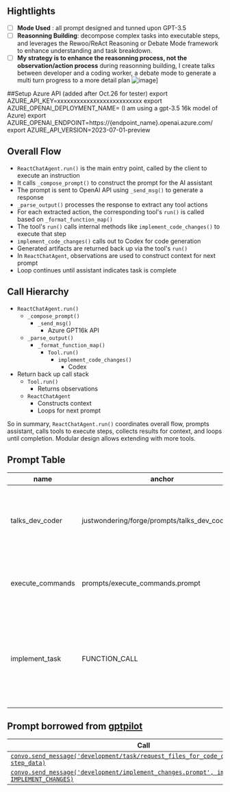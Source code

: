## Hightlights

- [ ]  **Mode Used** : all prompt designed and tunned upon GPT-3.5
- [ ]  **Reasonning Building**: decompose complex tasks into executable steps, and leverages the Rewoo/ReAct Reasoning or Debate Mode framework to enhance understanding and task breakdown.
- [ ] **My strategy is to enhance the reasonning process, not the observation/action process**
during reasonning building, I create talks between developer and a coding worker, a debate mode to generate a multi turn progress to a more detail plan
![image](https://github.com/tbxy09/JustWondering/assets/12082873/4da02a7d-d834-43b1-83c3-46c91818778b)]

##Setup Azure API (added after Oct.26 for tester)
export AZURE_API_KEY=xxxxxxxxxxxxxxxxxxxxxxxxxx
export AZURE_OPENAI_DEPLOYMENT_NAME=   (I am using a gpt-3.5 16k model of Azure)
export AZURE_OPENAI_ENDPOINT=https://{endpoint_name}.openai.azure.com/
export AZURE_API_VERSION=2023-07-01-preview

## Overall Flow

- `ReactChatAgent.run()` is the main entry point, called by the client to execute an instruction
- It calls `_compose_prompt()` to construct the prompt for the AI assistant
- The prompt is sent to OpenAI API using `_send_msg()` to generate a response
- `_parse_output()` processes the response to extract any tool actions
- For each extracted action, the corresponding tool's `run()` is called based on `_format_function_map()`
- The tool's `run()` calls internal methods like `implement_code_changes()` to execute that step
- `implement_code_changes()` calls out to Codex for code generation
- Generated artifacts are returned back up via the tool's `run()`
- In `ReactChatAgent`, observations are used to construct context for next prompt
- Loop continues until assistant indicates task is complete

## Call Hierarchy

- `ReactChatAgent.run()`
    - `_compose_prompt()`
        - `_send_msg()`
            - Azure GPT16k API
    - `_parse_output()`
        - `_format_function_map()`
            - `Tool.run()`
                - `implement_code_changes()`
                    - Codex
- Return back up call stack
    - `Tool.run()`
        - Returns observations
    - `ReactChatAgent`
        - Constructs context
        - Loops for next prompt

So in summary, `ReactChatAgent.run()` coordinates overall flow, prompts assistant, calls tools to execute steps, collects results for context, and loops until completion. Modular design allows extending with more tools.

## Prompt Table
|name | anchor | Description |
| --- | --- | --- |
| talks_dev_coder | justwondering/forge/prompts/talks_dev_coder.md | the prompts encourage a natural conversational flow with back-and-forth between the developer and coder.There are examples and guidance provided in the comments for how to format the responses. |
| execute_commands | prompts/execute_commands.prompt | work as observation_promp,constructs the prompt to collect observations after executing, also for debugging and prompt tunning |
| implement_task | FUNCTION_CALL | function call is designed to filter out the easy task to determine the task type and ability, such as reading or writing. No reasoning is needed for non-coding tasks, as they will directly go into a bash shell tool. However, coding tasks that require reasoning will lead to a reasoning process. |


## Prompt borrowed from [gptpilot](https://github.com/Pythagora-io/gpt-pilot)
| Call | Prompt | Schema | Functions |
|-|-|-|-| 
| [`convo.send_message('development/task/request_files_for_code_changes.prompt', step_data)`](./pilot/const/function_calls.py#L132) | [`request_files_for_code_changes.prompt`](./pilot/prompts/development/task/request_files_for_code_changes.prompt) | `step_data` | |
| [`convo.send_message('development/implement_changes.prompt', impl_data, IMPLEMENT_CHANGES)`](./pilot/const/function_calls.py#L137) | [`implement_changes.prompt`](./pilot/prompts/develetopment/implement_changes.prompt) | `impl_data` | [`IMPLEMENT_CHANGES`](./pilot/const/function_calls.py#L603) |  

